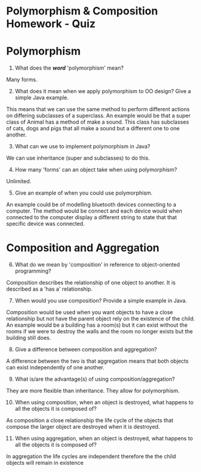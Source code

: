 # Polymorphism & Composition Homework - Quiz

# Polymorphism

1. What does the ___word___ 'polymorphism' mean?

Many forms.


2. What does it mean when we apply polymorphism to OO design? Give a simple Java example.

This means that we can use the same method to perform different actions on differing subclasses of a superclass. An example would be that a super class of Animal has a method of make a sound. This class has subclasses of cats, dogs and pigs that all make a sound but a different one to one another.


3. What can we use to implement polymorphism in Java?

We can use inheritance (super and subclasses) to do this.


4. How many 'forms' can an object take when using polymorphism?

Unlimited.


5. Give an example of when you could use polymorphism.

An example could be of modelling bluetooth devices connecting to a computer. The method would be connect and each device would when connected to the computer display a different string to state that that specific device was connected.



# Composition and Aggregation

6. What do we mean by 'composition' in reference to object-oriented programming?

Composition describes the relationship of one object to another. It is described as a 'has a' relationship.


7. When would you use composition? Provide a simple example in Java.

Composition would be used when you want objects to have a close relationship but not have the parent object rely on the existence of the child. An example would be a building has a room(s) but it can exist without the rooms if we were to destroy the walls and the room no longer exists but the building still does.


8. Give a difference between composition and aggregation?

A difference between the two is that aggregation means that both objects can exist independently of one another.


9. What is/are the advantage(s) of using composition/aggregation?

They are more flexible than inheritance. They allow for polymorphism.


10. When using composition, when an object is destroyed, what happens to all the objects it is composed of?

As composition a close relationship the life cycle of the objects that compose the larger object are destroyed when it is destroyed.


11. When using aggregation, when an object is destroyed, what happens to all the objects it is composed of?

In aggregation the life cycles are independent therefore the the child objects will remain in existence
